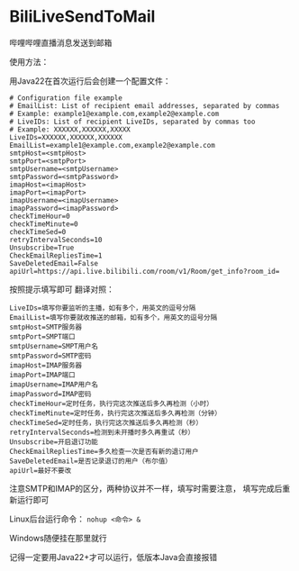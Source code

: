# BiliLiveSendToMail
哔哩哔哩直播消息发送到邮箱

使用方法：

用Java22在首次运行后会创建一个配置文件：

```
# Configuration file example
# EmailList: List of recipient email addresses, separated by commas
# Example: example1@example.com,example2@example.com
# LiveIDs: List of recipient LiveIDs, separated by commas too
# Example: XXXXXX,XXXXXX,XXXXX
LiveIDs=XXXXXX,XXXXXX,XXXXXX
EmailList=example1@example.com,example2@example.com
smtpHost=<smtpHost>
smtpPort=<smtpPort>
smtpUsername=<smtpUsername>
smtpPassword=<smtpPassword>
imapHost=<imapHost>
imapPort=<imapPort>
imapUsername=<imapUsername>
imapPassword=<imapPassword>
checkTimeHour=0
checkTimeMinute=0
checkTimeSed=0
retryIntervalSeconds=10
Unsubscribe=True
CheckEmailRepliesTime=1
SaveDeletedEmail=False
apiUrl=https://api.live.bilibili.com/room/v1/Room/get_info?room_id=
```

按照提示填写即可
翻译对照：

```
LiveIDs=填写你要监听的主播，如有多个，用英文的逗号分隔
EmailList=填写你要就收推送的邮箱，如有多个，用英文的逗号分隔
smtpHost=SMTP服务器
smtpPort=SMPT端口
smtpUsername=SMPT用户名
smtpPassword=SMTP密码
imapHost=IMAP服务器
imapPort=IMAP端口
imapUsername=IMAP用户名
imapPassword=IMAP密码
checkTimeHour=定时任务，执行完这次推送后多久再检测（小时）
checkTimeMinute=定时任务，执行完这次推送后多久再检测（分钟）
checkTimeSed=定时任务，执行完这次推送后多久再检测（秒）
retryIntervalSeconds=检测到未开播时多久再重试（秒）
Unsubscribe=开启退订功能
CheckEmailRepliesTime=多久检查一次是否有新的退订用户
SaveDeletedEmail=是否记录退订的用户（布尔值）
apiUrl=最好不要改
```

注意SMTP和IMAP的区分，两种协议并不一样，填写时需要注意， 填写完成后重新运行即可

Linux后台运行命令：
`
nohup <命令> &
`

Windows随便挂在那里就行

记得一定要用Java22+才可以运行，低版本Java会直接报错